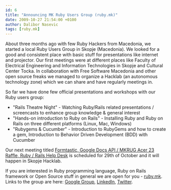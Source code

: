 ```yaml
---
id: 6
title: "Announcing MK Ruby Users Group (ruby.mk)"
date: 2009-10-27 21:54:00 +0100
author: Dalibor Nasevic
tags: [ruby.mk]
---
```


About three months ago with few Ruby Hackers from Macedonia, we started a local Ruby Users Group in Skopje (Macedonia). We looked for a good and consistent place with basic stuff for presentations like internet and projector. Our first meetings were at different places like Faculty of Electrical Engineering and Information Technologies in Skopje and Cultural Center Tocka. In collaboration with Free Software Macedonia and other open source freaks we managed to organize a Hacklab (an autonomous technology zone) which we can share and have regularly meetings in.

So far we have done few official presentations and workshops with our Ruby users group:

- "Rails Theatre Night" - Watching Ruby/Rails related presentations / screencasts to enhance group knowledge & general interest
- "Hands-on introduction to Ruby on Rails" - Installing Ruby and Ruby on Rails on three different platforms (Linux, Mac, Windows)
- "Rubygems & Cucumber" - Introduction to RubyGems and how to create a gem, Introduction to Behavior Driven Development (BDD) with Cucumber

Our next meeting titled [Formtastic, Google Docs API / MKRUG Acer 23 Raffle, Ruby / Rails Help Desk](http://www.meetup.com/MK-RUG/calendar/11725181/ "Formtastic, Google Docs API / MKRUG Acer 23 Raffle, Ruby / Rails Help Desk") is scheduled for 29th of October and it will happen in Skopje Hacklab.

If you are interested in Ruby programming language, Ruby on Rails framework or Open Source stuff in general we are open for you - [ruby.mk](http://ruby.mk "Official MKRUG site"). Links to the group are here: [Google Group](http://groups.google.com/group/mk-ruby-users-group/ "MKRUG Google Group"), [LinkedIn](http://www.linkedin.com/groups?gid=2199541 "MKRUG LinkedIn Group"), [Twitter](https://twitter.com/mk_rug "MKRUG Twitter Profile").
